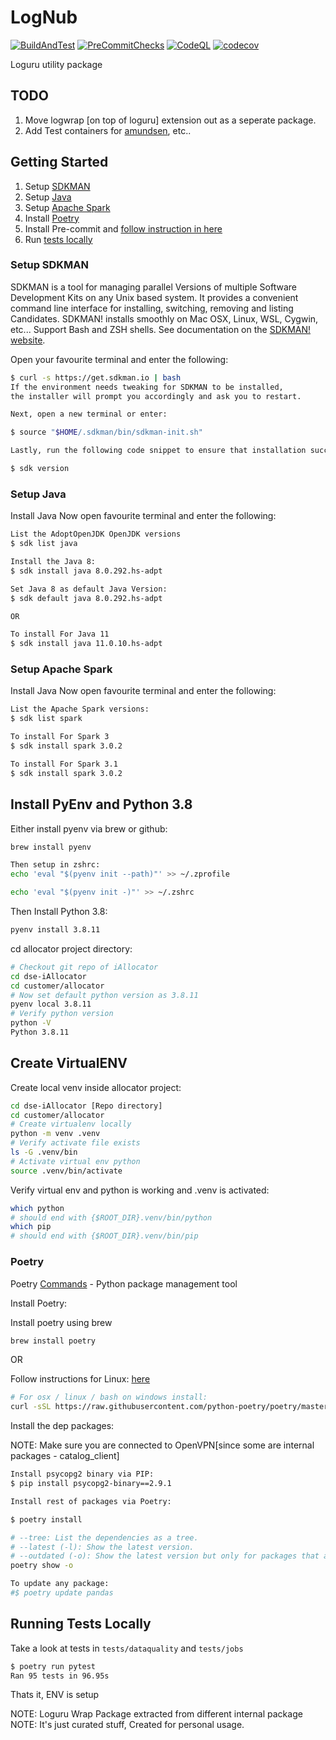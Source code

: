 # LogNub

[![BuildAndTest](https://github.com/ChethanUK/lognub/actions/workflows/build_test.yml/badge.svg)](https://github.com/ChethanUK/lognub/actions/workflows/build_test.yml) [![PreCommitChecks](https://github.com/ChethanUK/lognub/actions/workflows/code_quality_lint_checkers.yml/badge.svg)](https://github.com/ChethanUK/lognub/actions/workflows/code_quality_lint_checkers.yml) [![CodeQL](https://github.com/ChethanUK/lognub/actions/workflows/codeql-analysis.yml/badge.svg)](https://github.com/ChethanUK/lognub/actions/workflows/codeql-analysis.yml) [![codecov](https://codecov.io/gh/ChethanUK/lognub/branch/master/graph/badge.svg?token=HRI9hoE5ru)](https://codecov.io/gh/ChethanUK/lognub)

Loguru utility package

## TODO

1. Move logwrap [on top of loguru] extension out as a seperate package.
1. Add Test containers for [amundsen](https://www.amundsen.io/amundsen/), etc..

## Getting Started

1. Setup [SDKMAN](#setup-sdkman)
1. Setup [Java](#setup-java)
1. Setup [Apache Spark](#setup-apache-spark)
1. Install [Poetry](#poetry)
1. Install Pre-commit and [follow instruction in here](PreCommit.MD)
1. Run [tests locally](#running-tests-locally)

### Setup SDKMAN

SDKMAN is a tool for managing parallel Versions of multiple Software Development Kits on any Unix based
system. It provides a convenient command line interface for installing, switching, removing and listing
Candidates. SDKMAN! installs smoothly on Mac OSX, Linux, WSL, Cygwin, etc... Support Bash and ZSH shells. See
documentation on the [SDKMAN! website](https://sdkman.io).

Open your favourite terminal and enter the following:

```bash
$ curl -s https://get.sdkman.io | bash
If the environment needs tweaking for SDKMAN to be installed,
the installer will prompt you accordingly and ask you to restart.

Next, open a new terminal or enter:

$ source "$HOME/.sdkman/bin/sdkman-init.sh"

Lastly, run the following code snippet to ensure that installation succeeded:

$ sdk version
```

### Setup Java

Install Java Now open favourite terminal and enter the following:

```bash
List the AdoptOpenJDK OpenJDK versions
$ sdk list java

Install the Java 8:
$ sdk install java 8.0.292.hs-adpt

Set Java 8 as default Java Version:
$ sdk default java 8.0.292.hs-adpt

OR 

To install For Java 11
$ sdk install java 11.0.10.hs-adpt
```

### Setup Apache Spark

Install Java Now open favourite terminal and enter the following:

```bash
List the Apache Spark versions:
$ sdk list spark

To install For Spark 3
$ sdk install spark 3.0.2

To install For Spark 3.1
$ sdk install spark 3.0.2
```

## Install PyEnv and Python 3.8

Either install pyenv via brew or github:
```bash
brew install pyenv

Then setup in zshrc:
echo 'eval "$(pyenv init --path)"' >> ~/.zprofile

echo 'eval "$(pyenv init -)"' >> ~/.zshrc
```

Then Install Python 3.8:

```bash
pyenv install 3.8.11
```

cd allocator project directory:
```bash
# Checkout git repo of iAllocator
cd dse-iAllocator 
cd customer/allocator
# Now set default python version as 3.8.11
pyenv local 3.8.11
# Verify python version
python -V
Python 3.8.11
```

## Create VirtualENV

Create local venv inside allocator project:
```bash
cd dse-iAllocator [Repo directory] 
cd customer/allocator
# Create virtualenv locally 
python -m venv .venv
# Verify activate file exists 
ls -G .venv/bin
# Activate virtual env python
source .venv/bin/activate
```

Verify virtual env and python is working and .venv is activated:

```bash
which python
# should end with {$ROOT_DIR}.venv/bin/python
which pip
# should end with {$ROOT_DIR}.venv/bin/pip
```

### Poetry

Poetry [Commands](https://python-poetry.org/docs/cli/#search) - Python package management tool

Install Poetry:

Install poetry using brew
```bash
brew install poetry
```

OR

Follow instructions for Linux: [here](https://python-poetry.org/docs/#osx--linux--bashonwindows-install-instructions)

```bash
# For osx / linux / bash on windows install:
curl -sSL https://raw.githubusercontent.com/python-poetry/poetry/master/get-poetry.py | python -
```

Install the dep packages:

NOTE: Make sure you are connected to OpenVPN[since some are internal packages - catalog_client] 
```bash
Install psycopg2 binary via PIP:
$ pip install psycopg2-binary==2.9.1

Install rest of packages via Poetry:

$ poetry install

# --tree: List the dependencies as a tree.
# --latest (-l): Show the latest version.
# --outdated (-o): Show the latest version but only for packages that are outdated.
poetry show -o

To update any package:
#$ poetry update pandas
```

## Running Tests Locally

Take a look at tests in `tests/dataquality` and `tests/jobs`

```bash
$ poetry run pytest
Ran 95 tests in 96.95s
```

Thats it, ENV is setup

NOTE: Loguru Wrap Package extracted from different internal package
NOTE: It's just curated stuff, Created for personal usage.